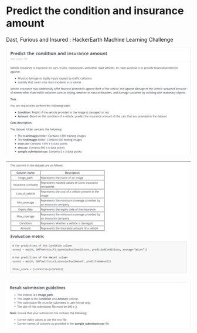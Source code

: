 # Predict the condition and insurance amount
Dast, Furious and Insured : HackerEarth Machine Learning Challenge

![](images/new1.PNG)

![](images/new2.PNG)

![](images/new3.PNG)
